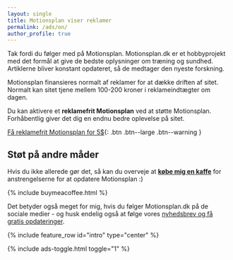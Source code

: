 ```yaml
---
layout: single
title: Motionsplan viser reklamer
permalink: /ads/on/
author_profile: true
---
```


Tak fordi du følger med på Motionsplan. Motionsplan.dk er et hobbyprojekt med det formål at give de bedste oplysninger om træning og sundhed. Artiklerne bliver konstant opdateret, så de medtager den nyeste forskning.

Motionsplan finansieres normalt af reklamer for at dække driften af sitet. Normalt kan sitet tjene mellem 100-200 kroner i reklameindtægter om dagen.

Du kan aktivere et **reklamefrit Motionsplan** ved at støtte Motionsplan. Forhåbentlig giver det dig en endnu bedre oplevelse på sitet.

[Få reklamefrit Motionsplan for 5$](https://www.buymeacoffee.com/l/Gi0SBcuPF){: .btn .btn--large .btn--warning }

## Støt på andre måder

Hvis du ikke allerede gør det, så kan du overveje at **[købe mig en kaffe](https://www.buymeacoffee.com/lsolesen/)** for anstrengelserne for at opdatere Motionsplan :)

{% include buymeacoffee.html %}

Det betyder også meget for mig, hvis du følger Motionsplan.dk på de sociale medier - og husk endelig også at følge vores [nyhedsbrev og få gratis opdateringer](/nyhedsbrev/).

{% include feature_row id="intro" type="center" %}

{% include ads-toggle.html toggle="1" %}
